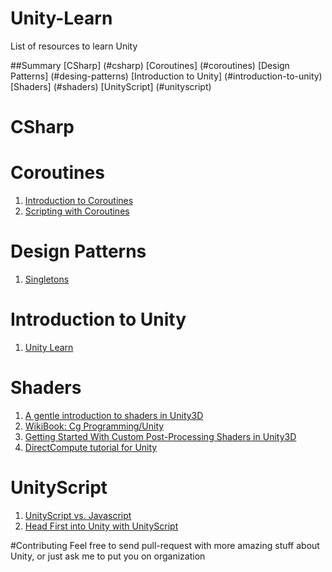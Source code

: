 # Unity-Learn
List of resources to learn Unity


##Summary
[CSharp] (#csharp)
[Coroutines] (#coroutines)
[Design Patterns] (#desing-patterns)
[Introduction to Unity] (#introduction-to-unity)
[Shaders] (#shaders)
[UnityScript] (#unityscript)

# CSharp

# Coroutines
1. [Introduction to Coroutines](http://unitypatterns.com/introduction-to-coroutines/)
2. [Scripting with Coroutines](http://unitypatterns.com/scripting-with-coroutines/)

# Design Patterns
1. [Singletons](http://unitypatterns.com/singletons/)

# Introduction to Unity
1. [Unity Learn](http://unity3d.com/learn)

# Shaders
1. [A gentle introduction to shaders in Unity3D](http://www.alanzucconi.com/2015/06/10/a-gentle-introduction-to-shaders-in-unity3d/)
2. [WikiBook: Cg Programming/Unity](https://en.wikibooks.org/wiki/Cg_Programming/Unity)
3. [Getting Started With Custom Post-Processing Shaders in Unity3D](http://albertshih.blogspot.com.br/2013/06/getting-started-with-custom-post.html)
4. [DirectCompute tutorial for Unity](http://scrawkblog.com/2014/06/24/directcompute-tutorial-for-unity-introduction/)

# UnityScript
1. [UnityScript vs. Javascript](http://wiki.unity3d.com/index.php?title=UnityScript_versus_JavaScript)
2. [Head First into Unity with UnityScript](http://wiki.unity3d.com/index.php/Head_First_into_Unity_with_UnityScript)



#Contributing
Feel free to send pull-request with more amazing stuff about Unity, or just ask me to put you on organization
